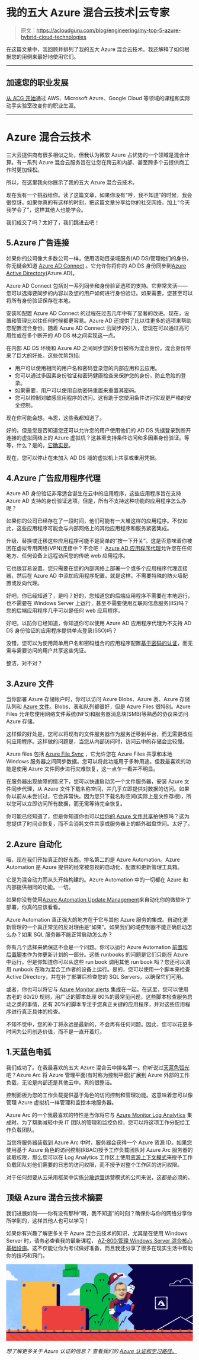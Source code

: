 # 我的五大 Azure 混合云技术|云专家

> 原文：<https://acloudguru.com/blog/engineering/my-top-5-azure-hybrid-cloud-technologies>

在这篇文章中，我回顾并排列了我的五大 Azure 混合云技术。我还解释了如何根据您的用例来最好地使用它们。

* * *

## 加速您的职业发展

[从 ACG 开始](https://acloudguru.com/pricing)通过 AWS、Microsoft Azure、Google Cloud 等领域的课程和实际动手实验室改变你的职业生涯。

* * *

# Azure 混合云技术

三大云提供商有很多相似之处，但我认为微软 Azure 占优势的一个领域是混合计算。有一系列 Azure 混合云服务旨在让您在跨云和内部、甚至跨多个云提供商工作时更加轻松。

所以，在这里我向你展示了我的五大 Azure 混合云技术。

现在我有一个挑战给你。读了这篇文章，如果你没有“哼，我不知道”的时候，我会很惊讶。如果你真的有这样的时刻，把这篇文章分享给你的社交网络，加上“今天我学会了”，这样其他人也能学会。

我们成交了吗？太好了，我们跳进去吧！

## 5.Azure 广告连接

如果你的公司像大多数公司一样，使用活动目录域服务(AD DS)管理他们的身份，你无疑会知道 [Azure AD Connect](https://docs.microsoft.com/en-us/azure/active-directory/hybrid/whatis-azure-ad-connect) 。它允许你将你的 AD DS 身份同步到[Azure Active Directory](https://azure.microsoft.com/en-au/services/active-directory/)(Azure AD)。

Azure AD Connect 包括对一系列同步和身份验证选项的支持。它非常灵活——您可以选择要同步的内容以及您的用户如何进行身份验证。如果需要，您甚至可以将所有身份验证保存在本地。

安装和配置 Azure AD Connect 的过程在过去几年中有了显著的改进。现在，设置和管理比以往任何时候都更容易。Azure AD 还提供了比以往更多的选项来帮助您配置混合身份。随着 Azure AD Connect 云同步的引入，您现在可以通过高可用性或在多个断开的 AD DS 林之间实现这一点。

在内部 AD DS 环境和 Azure AD 之间同步您的身份被称为混合身份。混合身份带来了巨大的好处。这些优势包括:

*   用户可以使用相同的用户名和密码登录您的内部应用和云应用。
*   您可以通过多因素身份验证和密码健康检查来保护您的身份，防止危险的登录。
*   如果需要，用户可以使用自助密码重置来重置其密码。
*   您可以控制对敏感应用程序的访问。这有助于您使用条件访问实现更严格的安全控制。

现在你可能会想。韦恩，这些我都知道了。

好的，但是您是否知道您还可以允许您的用户使用他们的 AD DS 凭据登录到断开连接的虚拟网络上的 Azure 虚拟机？这甚至支持条件访问和多因素身份验证。等等，什么？是的，[它确实是](https://docs.microsoft.com/azure/active-directory/devices/howto-vm-sign-in-azure-ad-windows)。

现在，您可以停止在未加入 AD DS 域的虚拟机上共享或重用凭据。

## 4.Azure 广告应用程序代理

Azure AD 身份验证非常适合诞生在云中的应用程序，这些应用程序旨在支持 Azure AD 支持的身份验证选项。但是，所有不支持这种功能的应用程序怎么办呢？

如果你的公司已经存在了一段时间，他们可能有一大堆这样的应用程序。不仅如此，这些应用程序可能会与内部网络上的其他应用程序和服务紧密集成。

升级、替换或迁移这些应用程序可能不是简单的“按一下开关”。这是否意味着你被困在虚拟专用网络(VPN)连接中？不会吧！ [Azure AD 应用程序代理](https://docs.microsoft.com/en-us/azure/active-directory/app-proxy/)允许您在任何地方、任何设备上远程访问您的传统 web 应用程序。

它也很容易设置。您只需要在您的内部网络上部署一个或多个应用程序代理连接器，然后在 Azure AD 中添加应用程序配置。就是这样。不需要特殊的防火墙配置或反向代理。

好吧，你已经知道了，是吗？好的，您知道您的后端应用程序不需要在本地运行，也不需要在 Windows Server 上运行，甚至不需要使用互联网信息服务(IIS)吗？您的后端应用程序几乎可以是任何 web 应用程序。

好吧，以防你已经知道，你知道你可以使用 Azure AD 应用程序代理为不支持 AD DS 身份验证的应用程序提供单点登录(SSO)吗？

没错，您可以为使用简单用户名和密码组合的应用程序配置[基于密码的认证](https://docs.microsoft.com/en-us/azure/active-directory/app-proxy/application-proxy-configure-single-sign-on-password-vaulting)，而无需与需要访问的用户共享这些凭证。

整洁，对不对？

## 3.Azure 文件

当你部署 Azure 存储帐户时，你可以访问 Azure Blobs、Azure 表、Azure 存储队列和 [Azure 文件](https://docs.microsoft.com/en-us/azure/storage/files/storage-files-introduction)。Blobs、表和队列都很好，但是 Azure Files 很特别。Azure Files 允许您使用网络文件系统(NFS)和服务器消息块(SMB)等熟悉的协议来访问 Azure 存储。

这样做的好处是，您可以将现有的文件服务器作为服务迁移到平台，而无需更改任何应用程序。这样做的问题是，当您从内部访问时，访问云中的存储会比较慢。

Azure files 包括 [Azure File Sync](https://docs.microsoft.com/en-us/azure/storage/file-sync/file-sync-deployment-guide?tabs=azure-portal%2Cproactive-portal) ，它允许您在 Azure Files 共享和本地 Windows 服务器之间同步数据。您可以将此功能用于多种用途。但我最喜欢的功能是使用 Azure 文件同步进行灾难恢复，这一点乍一看并不明显。

在服务器出现故障的情况下，您可以快速启动另一个文件服务器，安装 Azure 文件同步代理，从 Azure 文件下载名称空间，并几乎立即提供对数据的访问。如果你以前从未尝试过，它会非常快。因为您只下载名称空间(实际上是文件存根)，所以您可以立即访问所有数据，而无需等待完全恢复。

你可能已经知道了，但是你知道你也可以[给你的 Azure 文件共享](https://docs.microsoft.com/en-us/azure/backup/azure-file-share-backup-overview)拍快照吗？这为您提供了时间点恢复，而不会消耗文件共享或服务器上的额外磁盘空间。太好了。

## 2.Azure 自动化

哦，现在我们开始真正的好东西。排名第二的是 Azure Automation。Azure Automation 是 Azure 提供的经常被忽视的自动化、配置和更新管理工具箱。

它是为混合动力而从头开始构建的。Azure Automation 中的一切都在 Azure 和内部提供相同的功能。一切。

如果你没有使用[Azure Automation Update Management](https://docs.microsoft.com/en-us/azure/automation/update-management/overview)来自动化你的微软补丁部署，你真的应该看看。

Azure Automation 真正强大的地方在于它与其他 Azure 服务的集成。自动化更新管理的一个真正常见的反对理由是“如果”。如果我们的域控制器不能正确启动怎么办？如果 SQL 服务器不能正常启动怎么办？

你有几个选择来确保这不会是一个问题。你可以运行 Azure Automation [前置和后置脚本](https://docs.microsoft.com/en-us/azure/automation/update-management/pre-post-scripts)作为你更新计划的一部分。这些 runbooks 的问题是它们只能在 Azure 中运行。但是你知道你可以从这些 run book 调用其他 run book 吗？您还可以调用 runbook 在称为混合工作者的设备上运行。是的，您可以使用一个脚本来检查 Active Directory，并在补丁部署后检查您的 SQL Servers，以确保它们可用。

或者，你也可以将它与 [Azure Monitor alerts](https://docs.microsoft.com/en-us/azure/azure-monitor/alerts/action-groups#action-specific-information) 集成在一起。在这里，您可以使用古老的 80/20 规则，用广泛的脚本处理 80%的最常见问题，这些脚本检查服务启动之类的事情，还有 20%的脚本专注于您真正关键的应用程序，并对这些应用程序进行真正具体的检查。

不知不觉中，您的补丁将永远是最新的，不会再有任何问题。因此，您可以花更多时间为公司创造价值，而不是一直开着灯。

## 1.天蓝色电弧

我们成功了。在我最喜欢的五大 Azure 混合云中排名第一。你听说过[天蓝色弧光](https://azure.microsoft.com/en-au/services/azure-arc/)吧？Azure Arc 将 Azure 管理平面(有时称为控制平面)扩展到 Azure 外部的工作负载，无论是内部还是其他云中。真的很整洁。

控制面板为您的工作负载提供基于角色的访问控制和管理功能。这意味着您可以像管理 Azure 虚拟机一样管理和监控本地服务器。

Azure Arc 的一个我最喜欢的特性是当你将它与 [Azure Monitor Log Analytics](https://docs.microsoft.com/en-us/azure/azure-monitor/logs/log-analytics-overview) 集成时。为了帮助减轻中央 IT 团队的管理和监控负担，您可以将这项工作分配给工作负载团队。

当您将服务器装载到 Azure Arc 中时，服务器会获得一个 Azure 资源 ID。如果您使用基于 Azure 角色的访问控制(RBAC)授予工作负载团队对 Azure Arc 服务器的读取权限，那么您可以在 Log Analytics 工作区上使用[资源上下文模式](https://docs.microsoft.com/en-us/azure/azure-monitor/logs/manage-access?tabs=portal#access-control-mode)来授予工作负载团队对他们需要的日志的访问权限，而不授予对整个工作区的访问权限。

对于任何想要从云采用框架中实施[分散运营](https://docs.microsoft.com/en-us/azure/cloud-adoption-framework/operating-model/compare#decentralized-operations)运营模式的公司来说，这都是必须的。

## 顶级 Azure 混合云技术摘要

我们进展如何——你有没有那种“啊，我不知道”的时刻？确保你与你的网络分享你所学到的，这样其他人也可以学习！

如果你有兴趣了解更多关于 Azure 混合云技术的知识，尤其是在使用 Windows Server 时，请务必查看我的最新课程， [AZ-800:管理 Windows Server 混合核心基础设施](https://acloudguru.com/course/az-800-administering-windows-server-hybrid-core-infrastructure)。这不仅能让你为考试做好准备，而且我还分享了很多在现实生活中帮助你的技巧和窍门。

![why should i get azure](img/3ee87ddb6a81b5631ab6555721b8b023.png)

*想了解更多关于 Azure 认证的信息？*
*查看我们的* *[Azure 认证和学习路径。](https://acloudguru.com/azure-cloud-training)*